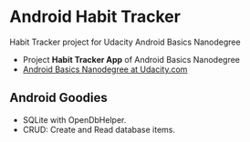 # Android Habit Tracker
Habit Tracker project for Udacity Android Basics Nanodegree

- Project **Habit Tracker App** of Android Basics Nanodegree
- [Android Basics Nanodegree at Udacity.com](https://www.udacity.com/course/android-basics-nanodegree-by-google--nd803)

## Android Goodies

- SQLite with OpenDbHelper.
- CRUD: Create and Read database items.
